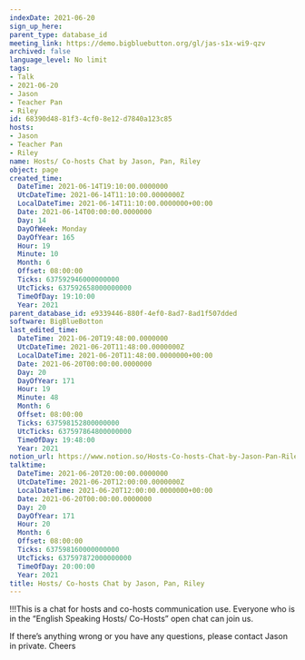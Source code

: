 ```yaml
---
indexDate: 2021-06-20
sign_up_here: 
parent_type: database_id
meeting_link: https://demo.bigbluebutton.org/gl/jas-s1x-wi9-qzv
archived: false
language_level: No limit
tags:
- Talk
- 2021-06-20
- Jason
- Teacher Pan
- Riley
id: 68390d48-81f3-4cf0-8e12-d7840a123c85
hosts:
- Jason
- Teacher Pan
- Riley
name: Hosts/ Co-hosts Chat by Jason, Pan, Riley
object: page
created_time:
  DateTime: 2021-06-14T19:10:00.0000000
  UtcDateTime: 2021-06-14T11:10:00.0000000Z
  LocalDateTime: 2021-06-14T11:10:00.0000000+00:00
  Date: 2021-06-14T00:00:00.0000000
  Day: 14
  DayOfWeek: Monday
  DayOfYear: 165
  Hour: 19
  Minute: 10
  Month: 6
  Offset: 08:00:00
  Ticks: 637592946000000000
  UtcTicks: 637592658000000000
  TimeOfDay: 19:10:00
  Year: 2021
parent_database_id: e9339446-880f-4ef0-8ad7-8ad1f507dded
software: BigBlueBotton
last_edited_time:
  DateTime: 2021-06-20T19:48:00.0000000
  UtcDateTime: 2021-06-20T11:48:00.0000000Z
  LocalDateTime: 2021-06-20T11:48:00.0000000+00:00
  Date: 2021-06-20T00:00:00.0000000
  Day: 20
  DayOfYear: 171
  Hour: 19
  Minute: 48
  Month: 6
  Offset: 08:00:00
  Ticks: 637598152800000000
  UtcTicks: 637597864800000000
  TimeOfDay: 19:48:00
  Year: 2021
notion_url: https://www.notion.so/Hosts-Co-hosts-Chat-by-Jason-Pan-Riley-68390d4881f34cf08e12d7840a123c85
talktime:
  DateTime: 2021-06-20T20:00:00.0000000
  UtcDateTime: 2021-06-20T12:00:00.0000000Z
  LocalDateTime: 2021-06-20T12:00:00.0000000+00:00
  Date: 2021-06-20T00:00:00.0000000
  Day: 20
  DayOfYear: 171
  Hour: 20
  Month: 6
  Offset: 08:00:00
  Ticks: 637598160000000000
  UtcTicks: 637597872000000000
  TimeOfDay: 20:00:00
  Year: 2021
title: Hosts/ Co-hosts Chat by Jason, Pan, Riley
---
```


!!!This is a chat for hosts and co-hosts communication use. Everyone who is in the “English Speaking Hosts/ Co-Hosts” open chat can join us.

If there’s anything wrong or you have any questions, please contact Jason in private. Cheers

